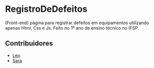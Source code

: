 # RegistroDeDefeitos

(Front-end) página para registrar defeitos em equipamentos utilizando apenas Html, Css e Js.
Feito no 1º ano de ensino técnico no IFSP.

## Contribuidores

- [Leo](https://github.com/oproprioleonardo)
- [Sara](https://github.com/sss-sara)
